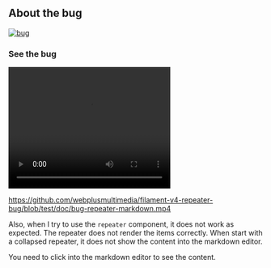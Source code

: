  ## About the bug
[![bug](https://img.shields.io/badge/bug-yes-red.svg)]()

### See the bug

<video width="320" height="240" controls>
  <source src="https://github.com/webplusmultimedia/filament-v4-repeater-bug/raw/main/doc/bug-repeater-markdown.mp4" type="video/mp4">
</video>

https://github.com/webplusmultimedia/filament-v4-repeater-bug/blob/test/doc/bug-repeater-markdown.mp4

Also, when I try to use the `repeater` component, it does not work as expected. The repeater does not render the items correctly. When start with a collapsed repeater, it does not show the content into the markdown editor.

You need to click into the markdown editor to see the content.
